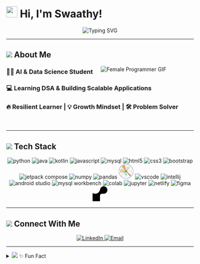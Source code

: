 # <img src="https://raw.githubusercontent.com/MartinHeinz/MartinHeinz/master/wave.gif" width="30px" height="30px" /> Hi, I'm Swaathy!

<div align="center">
  <img src="https://readme-typing-svg.herokuapp.com/?lines=AI+%26+DS+Student;Learning+DSA+%26+Building+Apps;Resilient+Learner+%7C+Growth+Mindset;Problem+Solver+%7C+Future+Builder&font=Fira%20Code&center=true&width=500&height=50&duration=4000&pause=1000&color=58A6FF" alt="Typing SVG" />
</div>

---

## <img src="https://media.giphy.com/media/iY8CRBdQXODJSCERIr/giphy.gif" width="35"> About Me

<img align="right" width="250" src="https://media0.giphy.com/media/2IudUHdI075HL02Pkk/giphy.gif" alt="Female Programmer GIF"/>

### 👩‍🎓 AI & Data Science Student  
### 💻 Learning DSA & Building Scalable Applications  
### 🔥 Resilient Learner | 💡 Growth Mindset | 🛠 Problem Solver  


<br clear="both" />

---

## <img src="https://media2.giphy.com/media/QssGEmpkyEOhBCb7e1/giphy.gif?cid=ecf05e47a0n3gi1bfqntqmob8g9aid1oyj2wr3ds3mg700bl&rid=giphy.gif" width="25"> Tech Stack

<div align="center">

<!-- Languages -->
<img src="https://cdn.jsdelivr.net/gh/devicons/devicon/icons/python/python-original.svg" width="40" height="40" alt="python"/>
<img src="https://cdn.jsdelivr.net/gh/devicons/devicon/icons/java/java-original.svg" width="40" height="40" alt="java"/>
<img src="https://cdn.jsdelivr.net/gh/devicons/devicon/icons/kotlin/kotlin-original.svg" width="40" height="40" alt="kotlin"/>
<img src="https://cdn.jsdelivr.net/gh/devicons/devicon/icons/javascript/javascript-original.svg" width="40" height="40" alt="javascript"/>
<img src="https://cdn.jsdelivr.net/gh/devicons/devicon/icons/mysql/mysql-original.svg" width="40" height="40" alt="mysql"/>
<!-- Web -->
<img src="https://cdn.jsdelivr.net/gh/devicons/devicon/icons/html5/html5-original.svg" width="40" height="40" alt="html5"/>
<img src="https://cdn.jsdelivr.net/gh/devicons/devicon/icons/css3/css3-original.svg" width="40" height="40" alt="css3"/>
<img src="https://cdn.jsdelivr.net/gh/devicons/devicon/icons/bootstrap/bootstrap-original.svg" width="40" height="40" alt="bootstrap"/>
<!-- Jetpack Compose Logo (external source, fallback to text if not loading) -->
<img src="https://raw.githubusercontent.com/simple-icons/simple-icons/develop/icons/jetpackcompose.svg" width="40" height="40" alt="jetpack compose"/>
<!-- Data Science -->
<img src="https://cdn.jsdelivr.net/gh/devicons/devicon/icons/numpy/numpy-original.svg" width="40" height="40" alt="numpy"/>
<img src="https://cdn.jsdelivr.net/gh/devicons/devicon/icons/pandas/pandas-original.svg" width="40" height="40" alt="pandas"/>
<!-- Matplotlib logo (external source, fallback to text if not loading) -->
<img src="https://raw.githubusercontent.com/devicons/devicon/master/icons/matplotlib/matplotlib-original.svg" width="40" height="40" alt="matplotlib"/>
<!-- Tools -->
<img src="https://cdn.jsdelivr.net/gh/devicons/devicon/icons/vscode/vscode-original.svg" width="40" height="40" alt="vscode"/>
<img src="https://cdn.jsdelivr.net/gh/devicons/devicon/icons/intellij/intellij-original.svg" width="40" height="40" alt="intellij"/>
<img src="https://cdn.jsdelivr.net/gh/devicons/devicon/icons/androidstudio/androidstudio-original.svg" width="40" height="40" alt="android studio"/>
<img src="https://cdn.jsdelivr.net/gh/devicons/devicon/icons/mysql/mysql-original.svg" width="40" height="40" alt="mysql workbench"/>
<!-- Platforms -->
<img src="https://cdn.jsdelivr.net/gh/devicons/devicon/icons/googlecolab/googlecolab-original.svg" width="40" height="40" alt="colab"/>
<img src="https://cdn.jsdelivr.net/gh/devicons/devicon/icons/jupyter/jupyter-original.svg" width="40" height="40" alt="jupyter"/>
<img src="https://cdn.jsdelivr.net/gh/devicons/devicon/icons/netlify/netlify-original.svg" width="40" height="40" alt="netlify"/>
<img src="https://cdn.jsdelivr.net/gh/devicons/devicon/icons/figma/figma-original.svg" width="40" height="40" alt="figma"/>
<img src="https://raw.githubusercontent.com/simple-icons/simple-icons/develop/icons/render.svg" width="40" height="40" alt="render"/>
</div>

---

## <img src="https://media.giphy.com/media/LnQjpWaON8nhr21vNW/giphy.gif" width="35"> Connect With Me

<div align="center">

<p>
  <a href="https://www.linkedin.com/in/swaathyb/">
    <img src="https://img.shields.io/badge/-LinkedIn-0A66C2?style=for-the-badge&logo=linkedin&logoColor=white" alt="LinkedIn" />
  </a>
  <a href="mailto:swaathybalaji55@gmail.com">
    <img src="https://img.shields.io/badge/-Email-D14836?style=for-the-badge&logo=gmail&logoColor=white" alt="Email" />
  </a>
</p>

</div>

---

<details>
<summary><img src="https://media.giphy.com/media/VgCDAzcKvsR6OM0uWg/giphy.gif" width="25"> ✨ Fun Fact</summary>
<br>
<div align="center">
  <img src="https://media.giphy.com/media/3oKIPnAiaMCws8nOsE/giphy.gif" width="120" alt="Artist GIF"/>
  <p><em>Like clay, resilience helps us shape our best selves.</em></p>
</div>
</details>
